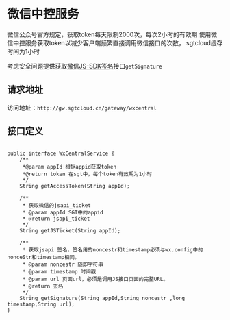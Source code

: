# 微信中控服务

微信公众号官方规定，获取token每天限制2000次，每次2小时的有效期
使用微信中控服务获取token以减少客户端频繁直接调用微信接口的次数，
sgtcloud缓存时间为1小时

考虑安全问题提供获取[微信JS-SDK签名](http://mp.weixin.qq.com/wiki/7/aaa137b55fb2e0456bf8dd9148dd613f.html#.E9.99.84.E5.BD.951-JS-SDK.E4.BD.BF.E7.94.A8.E6.9D.83.E9.99.90.E7.AD.BE.E5.90.8D.E7.AE.97.E6.B3.95)接口`getSignature`

## 请求地址
访问地址：`http://gw.sgtcloud.cn/gateway/wxcentral`

## 接口定义
<pre><code class="java">
public interface WxCentralService {
    /**
     *@param appId 根据appid获取token
     *@return token 在sgt中，每个token有效期为1小时
     */
	String getAccessToken(String appId);
	
	/**
	 * 获取微信的jsapi_ticket
	 * @param appId SGT中的appid
	 * @return jsapi_ticket
	 */
	String getJSTicket(String appId);
	
	/**
	 * 获取jsapi 签名，签名用的noncestr和timestamp必须与wx.config中的nonceStr和timestamp相同。
	 * @param noncestr 随即字符串  
	 * @param timestamp 时间戳
	 * @param url 页面url，必须是调用JS接口页面的完整URL。
	 * @return 签名
	 */
	String getSignature(String appId,String noncestr ,long timestamp,String url);
}
</code></pre>